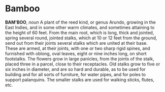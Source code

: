 # Bamboo

**BAM'BOO**, _noun_ A plant of the reed kind, or genus Arundo, growing in the East Indies, and in some other warm climates, and sometimes attaining to the height of 60 feet. From the main root, which is long, thick and jointed, spring several round, jointed stalks, which at 10 or 12 feet from the ground, send out from their joints several stalks which are united at their base. These are armed, at their joints, with one or two sharp rigid spines, and furnished with oblong, oval leaves, eight or nine inches long, on short footstalks. The flowers grow in large panicles, from the joints of the stalk, placed three in a parcel, close to their receptacles. Old stalks grow to five or six inches in diameter, and are so hard and durable, as to be used for building and for all sorts of furniture, for water pipes, and for poles to support palanquins. The smaller stalks are used for walking sticks, flutes, etc.